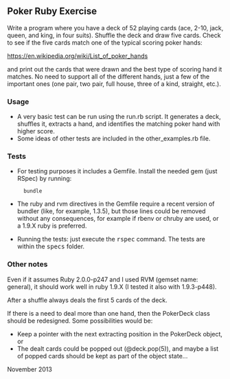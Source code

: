 ## Poker Ruby Exercise

Write a program where you have a deck of 52 playing cards (ace, 2-10, jack, queen, and king, in four suits). Shuffle the deck and draw five cards. Check to see if the five cards match one of the typical scoring poker hands:

<https://en.wikipedia.org/wiki/List_of_poker_hands>

and print out the cards that were drawn and the best type of scoring hand it matches.  No need to support all of the different hands, just a few of the important ones (one pair, two pair, full house, three of a kind, straight, etc.).

### Usage

- A very basic test can be run using the run.rb script. It generates a deck, shuffles it, extracts a hand, and identifies the matching poker hand with higher score.
- Some ideas of other tests are included in the other_examples.rb file.

### Tests

- For testing purposes it includes a Gemfile.  Install the needed gem (just RSpec) by running:

        bundle

- The ruby and rvm directives in the Gemfile require a recent version of bundler (like, for example, 1.3.5), but those lines could be removed without any consequences, for example if rbenv or chruby are used, or a 1.9.X ruby is preferred.

- Running the tests: just execute the <tt>rspec</tt> command. The tests are within the <tt>specs</tt> folder.


### Other notes

Even if it assumes Ruby 2.0.0-p247 and I used RVM (gemset name: general), it should work well in ruby 1.9.X (I tested it also with 1.9.3-p448).

After a shuffle always deals the first 5 cards of the deck.

If there is a need to deal more than one hand, then the PokerDeck class should be redesigned. Some possibilities would be:
- Keep a pointer with the next extracting position in the PokerDeck object, or
- The dealt cards could be popped out (@deck.pop(5)), and maybe a list of popped cards should be kept as part of the object state...

November 2013

